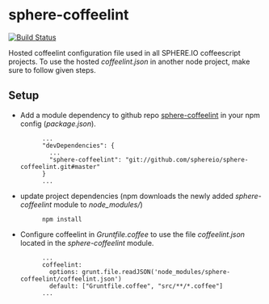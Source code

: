 sphere-coffeelint
=================

[![Build Status](https://travis-ci.org/sphereio/sphere-coffeelint.png?branch=master)](https://travis-ci.org/sphereio/sphere-coffeelint)

Hosted coffeelint configuration file used in all SPHERE.IO coffeescript projects. To use the hosted *coffeelint.json* in another node project, make sure to follow given steps.

## Setup

* Add a module dependency to github repo [sphere-coffeelint](https://github.com/sphereio/sphere-coffeelint) in your npm config (*package.json*).

            ...
            "devDependencies": {
              ...
              "sphere-coffeelint": "git://github.com/sphereio/sphere-coffeelint.git#master"
            }
            ...

* update project dependencies (npm downloads the newly added *sphere-coffeelint* module to *node_modules/*)

            npm install

* Configure coffeelint in *Gruntfile.coffee* to use the file *coffeelint.json* located in the *sphere-coffeelint* module.

            ...
            coffeelint:
              options: grunt.file.readJSON('node_modules/sphere-coffeelint/coffeelint.json')
              default: ["Gruntfile.coffee", "src/**/*.coffee"]
            ...
